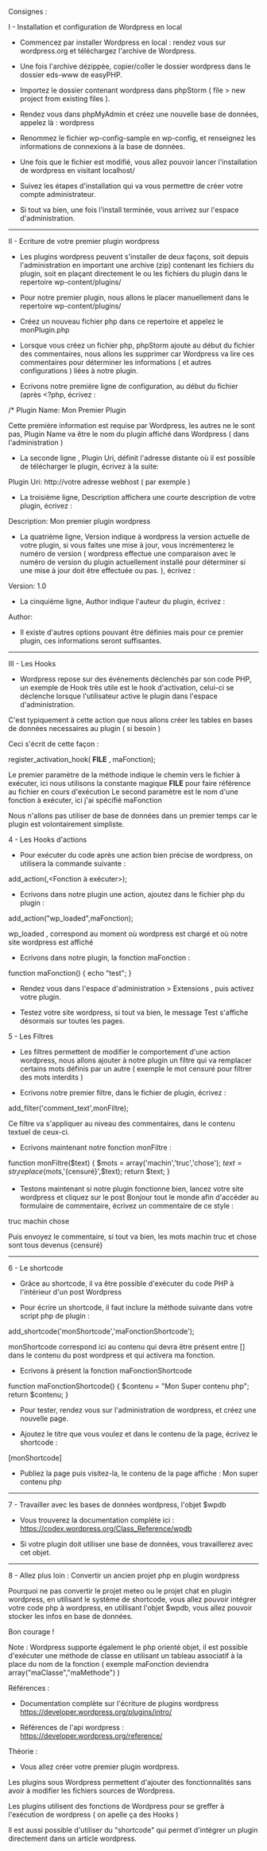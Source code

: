 Consignes :

I - Installation et configuration de Wordpress en local

- Commencez par installer Wordpress en local : 
rendez vous sur wordpress.org et téléchargez l'archive de Wordpress.

- Une fois l'archive dézippée, copier/coller le dossier wordpress 
dans le dossier eds-www de easyPHP.

- Importez le dossier contenant wordpress dans phpStorm 
( file > new project from existing files ).

- Rendez vous dans phpMyAdmin et créez une nouvelle base de données, appelez là : wordpress

- Renommez le fichier wp-config-sample en wp-config, 
et renseignez les informations de connexions à la base de données.

- Une fois que le fichier est modifié, vous allez pouvoir lancer l'installation de wordpress 
en visitant localhost/<dossier wordpress>

- Suivez les étapes d'installation qui va vous permettre de créer votre compte administrateur.

- Si tout va bien, une fois l'install terminée, vous arrivez sur l'espace d'administration.


_________________________________________________________________________________________________________

II - Ecriture de votre premier plugin wordpress

- Les plugins wordpress peuvent s'installer de deux façons, 
soit depuis l'administration en important une archive (zip) contenant les fichiers du plugin,
soit en plaçant directement le ou les fichiers du plugin dans le repertoire wp-content/plugins/

- Pour notre premier plugin, nous allons le placer manuellement dans le repertoire wp-content/plugins/

- Créez un nouveau fichier php dans ce repertoire et appelez le monPlugin.php

- Lorsque vous créez un fichier php, phpStorm ajoute au début du fichier des commentaires, 
nous allons les supprimer car Wordpress va lire ces commentaires pour déterminer 
les informations ( et autres configurations ) liées à notre plugin.

- Ecrivons notre première ligne de configuration, au début du fichier 
(après <?php, écrivez :

/*
Plugin Name: Mon Premier Plugin

Cette première information est requise par Wordpress, les autres ne le sont pas, 
Plugin Name va être le nom du plugin affiché dans Wordpress ( dans l'administration )

- La seconde ligne , Plugin Uri, définit l'adresse distante où il est possible de télécharger 
le plugin, écrivez à la suite:

Plugin Uri: http://votre adresse webhost ( par exemple )

- La troisième ligne, Description affichera une courte description de votre plugin, 
écrivez :

Description: Mon premier plugin wordpress

- La quatrième ligne, Version indique à wordpress la version actuelle de votre plugin, 
si vous faites une mise à jour, vous incrémenterez le numéro de version 
( wordpress effectue une comparaison avec le numéro de version du plugin actuellement
installé pour déterminer si une mise à jour doit être effectuée ou pas. ), écrivez :

Version: 1.0

- La cinquième ligne, Author indique l'auteur du plugin, écrivez :

Author: <Votre nom>

- Il existe d'autres options pouvant être définies mais pour ce premier plugin, 
ces informations seront suffisantes.

______________________________________________________________________________________________________________________

III - Les Hooks

- Wordpress repose sur des événements déclenchés par son code PHP, 
un exemple de Hook très utile est le hook d'activation, celui-ci se déclenche 
lorsque l'utilisateur active le plugin dans l'espace d'administration.

C'est typiquement à cette action que nous allons créer les tables en bases de données 
necessaires au plugin ( si besoin )

Ceci s'écrit de cette façon :

register_activation_hook( __FILE__ , maFonction);

Le premier paramètre de la méthode indique le chemin vers le fichier à exécuter, ici nous 
utilisons la constante magique __FILE__ pour faire référence au fichier en cours d'exécution
Le second paramètre est le nom d'une fonction à exécuter, ici j'ai spécifié maFonction

Nous n'allons pas utiliser de base de données dans un premier temps 
car le plugin est volontairement simpliste.


4 - Les Hooks d'actions

- Pour exécuter du code après une action bien précise de wordpress, 
on utilisera la commande suivante :

add_action(<Action>,<Fonction à exécuter>);

- Ecrivons dans notre plugin une action, ajoutez dans le fichier php du plugin :

add_action("wp_loaded",maFonction);

wp_loaded , correspond au moment où wordpress est chargé et 
où notre site wordpress est affiché

- Ecrivons dans notre plugin, la fonction maFonction :

function maFonction()
{
    echo "test";
}

- Rendez vous dans l'espace d'administration > Extensions , puis activez votre plugin.

- Testez votre site wordpress, si tout va bien, le message Test s'affiche désormais 
sur toutes les pages.


5 - Les Filtres

- Les filtres permettent de modifier le comportement d'une action wordpress, 
nous allons ajouter à notre plugin un filtre qui va remplacer certains mots définis 
par un autre ( exemple le mot censuré pour filtrer des mots interdits )

- Ecrivons notre premier filtre, dans le fichier de plugin, écrivez :

add_filter('comment_text',monFiltre);

Ce filtre va s'appliquer au niveau des commentaires, dans le contenu textuel de ceux-ci.


- Ecrivons maintenant notre fonction monFiltre :

function monFiltre($text) {
    $mots = array('machin','truc','chose');
    $text=str_ireplace($mots,'{censuré}',$text);
    return $text;
}


- Testons maintenant si notre plugin fonctionne bien, lancez votre site wordpress 
et cliquez sur le post Bonjour tout le monde afin d'accéder au formulaire de commentaire, 
écrivez un commentaire de ce style :

truc machin chose

Puis envoyez le commentaire, si tout va bien, les mots machin truc et chose sont tous devenus 
{censuré}


______________________________________________________________________________________________________________________

6 - Le shortcode

- Grâce au shortcode, il va être possible d'exécuter du code PHP à l'intérieur d'un post Wordpress

- Pour écrire un shortcode, il faut inclure la méthode suivante dans votre script php de plugin :

add_shortcode('monShortcode','maFonctionShortcode');

monShortcode correspond ici au contenu qui devra être présent entre [] dans le contenu 
du post wordpress et qui activera ma fonction.


- Ecrivons à présent la fonction maFonctionShortcode

function maFonctionShortcode()
{
$contenu = "Mon Super contenu php";
return $contenu;
}

- Pour tester, rendez vous sur l'administration de wordpress, et créez une nouvelle page.

- Ajoutez le titre que vous voulez et dans le contenu de la page, écrivez le shortcode :

[monShortcode]

- Publiez la page puis visitez-la, le contenu de la page affiche : Mon super contenu php

______________________________________________________________________________________________________________________

7 - Travailler avec les bases de données wordpress, l'objet $wpdb

- Vous trouverez la documentation compléte ici : https://codex.wordpress.org/Class_Reference/wpdb

- Si votre plugin doit utiliser une base de données, vous travaillerez avec cet objet.

______________________________________________________________________________________________________________________

8 - Allez plus loin : Convertir un ancien projet php en plugin wordpress

Pourquoi ne pas convertir le projet meteo ou le projet chat en plugin wordpress, 
en utilisant le système de shortcode, vous allez pouvoir intégrer votre code php à wordpress, 
en utillisant l'objet $wpdb, vous allez pouvoir stocker les infos en base de données.

Bon courage !


Note : Wordpress supporte également le php orienté objet, il est possible d'exécuter une méthode 
de classe en utilisant un tableau associatif à la place du nom de la fonction 
( exemple maFonction deviendra array("maClasse","maMethode") )


Références :

- Documentation complète sur l'écriture de plugins wordpress
https://developer.wordpress.org/plugins/intro/

- Références de l'api wordpress :
https://developer.wordpress.org/reference/


Théorie :

- Vous allez créer votre premier plugin wordpress.

Les plugins sous Wordpress permettent d'ajouter des fonctionnalités sans avoir à modifier 
les fichiers sources de Wordpress.

Les plugins utilisent des fonctions de Wordpress pour se greffer à l'exécution de wordpress 
( on apelle ça des Hooks )

Il est aussi possible d'utiliser du "shortcode" qui permet d'intégrer un plugin directement 
dans un article wordpress.

